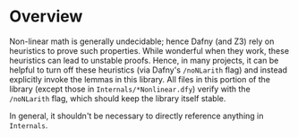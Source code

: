 # Overview

Non-linear math is generally undecidable; hence Dafny (and Z3) rely on heuristics to prove such properties.
While wonderful when they work, these heuristics can lead to unstable proofs.  Hence, in many projects,
it can be helpful to turn off these heuristics (via Dafny's `/noNLarith` flag) and instead explicitly
invoke the lemmas in this library.  All files in this portion of the library (except those in `Internals/*Nonlinear.dfy`)
verify with the `/noNLarith` flag, which should keep the library itself stable.

In general, it shouldn't be necessary to directly reference anything in `Internals`.
